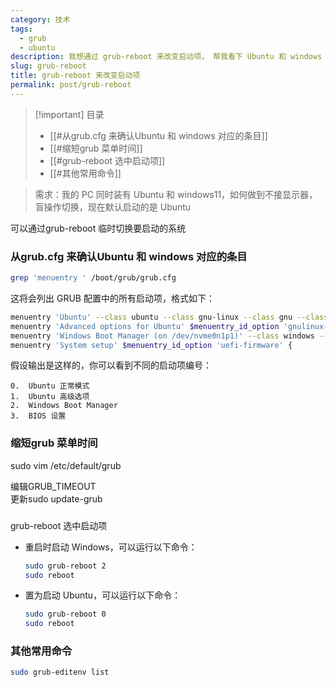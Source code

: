 ```yaml
---
category: 技术
tags:
  - grub
  - ubuntu
description: 我想通过 grub-reboot 来改变启动项， 帮我看下 Ubuntu 和 windows 对应的条目数为几
slug: grub-reboot
title: grub-reboot 来改变启动项
permalink: post/grub-reboot
---
```

> [!important] 目录
> 
> - [[#从grub.cfg 来确认Ubuntu 和 windows 对应的条目]]
> - [[#缩短grub 菜单时间]]
> - [[#grub-reboot 选中启动项]]
> - [[#其他常用命令]]

> 需求：我的 PC 同时装有 Ubuntu 和 windows11，如何做到不接显示器，盲操作切换，现在默认启动的是 Ubuntu

可以通过grub-reboot 临时切换要启动的系统

### 从grub.cfg 来确认Ubuntu 和 windows 对应的条目

```Bash
grep 'menuentry ' /boot/grub/grub.cfg
```

这将会列出 GRUB 配置中的所有启动项，格式如下：

```Bash
menuentry 'Ubuntu' --class ubuntu --class gnu-linux --class gnu --class os $menuentry_id_option 'gnulinux-simple-df8603eb-abb4-46b9-87c9-e8d9ed5f7fdd' {
menuentry 'Advanced options for Ubuntu' $menuentry_id_option 'gnulinux-advanced-df8603eb-abb4-46b9-87c9-e8d9ed5f7fdd' {
menuentry 'Windows Boot Manager (on /dev/nvme0n1p1)' --class windows --class os $menuentry_id_option 'osprober-efi-36B4-BE16' {
menuentry 'System setup' $menuentry_id_option 'uefi-firmware' {
```

假设输出是这样的，你可以看到不同的启动项编号：

```Plain
0.	Ubuntu 正常模式
1.	Ubuntu 高级选项
2.	Windows Boot Manager
3.	BIOS 设置
```

### 缩短grub 菜单时间

sudo vim /etc/default/grub

编辑GRUB_TIMEOUT  
更新sudo update-grub  

  

###   
grub-reboot 选中启动项  

- 重启时启动 Windows，可以运行以下命令：
    
    ```Bash
    sudo grub-reboot 2
    sudo reboot
    ```
    
- 置为启动 Ubuntu，可以运行以下命令：
    
    ```Bash
    sudo grub-reboot 0
    sudo reboot
    ```
    

### 其他常用命令

```Bash
sudo grub-editenv list
```